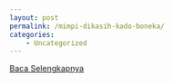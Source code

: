 ```yaml
---
layout: post
permalink: /mimpi-dikasih-kado-boneka/
categories:
    - Uncategorized
---
```


[Baca Selengkapnya](/02)